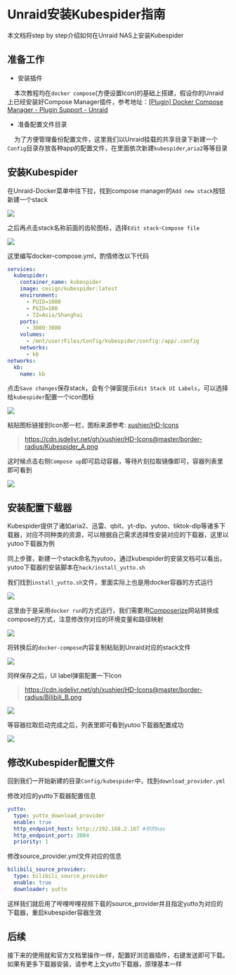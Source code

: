 # Unraid安装Kubespider指南

本文档将step by step介绍如何在Unraid NAS上安装Kubespider

## 准备工作

- 安装插件

    本次教程均在`docker compose`(方便设置Icon)的基础上搭建，假设你的Unraid上已经安装好Compose Manager插件，参考地址：[[Plugin] Docker Compose Manager - Plugin Support - Unraid](https://forums.unraid.net/topic/114415-plugin-docker-compose-manager/)

- 准备配置文件目录

    为了方便管理备份配置文件，这里我们以Unraid挂载的共享目录下新建一个`Config`目录存放各种app的配置文件，在里面依次新建`kubespider`,`aria2`等等目录

## 安装Kubespider

在Unraid-Docker菜单中往下拉，找到compose manager的`Add new stack`按钮新建一个stack

![](./images/01-newstack.png?msec=1710653272987)

之后再点击stack名称前面的齿轮图标，选择`Edit stack`-`Compose file`

![](./images/02-composefile.png?msec=1710653272987)

这里编写docker-compose.yml，酌情修改以下代码

```yaml
services:
  kubespider:
    container_name: kubespider
    image: cesign/kubespider:latest
    environment:
      - PUID=1000
      - PGID=100
      - TZ=Asia/Shanghai
    ports:
      - 3080:3080
    volumes:
      - /mnt/user/Files/Config/kubespider/config:/app/.config
    networks:
      - kb
networks:
  kb:
    name: kb
```

点击`Save changes`保存stack，会有个弹窗提示`Edit Stack UI Labels`，可以选择给`kubespider`配置一个icon图标

![](./images/03-savestack.png?msec=1710653272988)

粘贴图标链接到Icon那一栏，图标来源参考: [xushier/HD-Icons](https://github.com/xushier/HD-Icons)

> https://cdn.jsdelivr.net/gh/xushier/HD-Icons@master/border-radius/Kubespider_A.png

这时候点击右侧`Compose up`即可启动容器，等待片刻拉取镜像即可，容器列表里即可看到

![](./images/04-kubespider.png?msec=1710653272988)

## 安装配置下载器

Kubespider提供了诸如aria2、迅雷、qbit、yt-dlp、yutoo、tiktok-dlp等诸多下载器，对应不同种类的资源，可以根据自己需求选择性安装对应的下载器，这里以yutoo下载器为例

同上步骤，新建一个stack命名为yutoo，通过kubespider的安装文档可以看出，yutoo下载器的安装脚本在`hack/install_yutto.sh`

我们找到`install_yutto.sh`文件，里面实际上也是用docker容器的方式运行

![](./images/05-installyutto.png?msec=1710653272990)

这里由于是采用`docker run`的方式运行，我们需要用[Composerize](https://www.composerize.com/)网站转换成compose的方式，注意修改你对应的环境变量和路径映射

![](./images/06-composerize.png?msec=1710653272990)

将转换后的`docker-compose`内容复制粘贴到Unraid对应的stack文件

![](./images/07-yuttostack.png?msec=1710653272988)

同样保存之后，UI label弹窗配置一下Icon

> https://cdn.jsdelivr.net/gh/xushier/HD-Icons@master/border-radius/Bilibili_B.png

![](./images/08-yuttouilabel.png?msec=1710653272988)

等容器拉取启动完成之后，列表里即可看到yutoo下载器配置成功

![](./images/09-yutto.png?msec=1710653272988)

## 修改Kubespider配置文件

回到我们一开始新建的目录`Config/kubespider`中，找到`download_provider.yml`

修改对应的yutto下载器配置信息

```yaml
yutto:
  type: yutto_download_provider
  enable: true
  http_endpoint_host: http://192.168.2.167 #你的nas 
  http_endpoint_port: 3084
  priority: 1
```

修改source_provider.yml文件对应的信息

```yaml
bilibili_source_provider:
  type: bilibili_source_provider
  enable: true
  downloader: yutto
```

这样我们就启用了哔哩哔哩视频下载的source_provider并且指定yutto为对应的下载器，重启kubespider容器生效

## 后续

接下来的使用就和官方文档里操作一样，配置好浏览器插件，右键发送即可下载。如果有更多下载器安装，请参考上文yutto下载器，原理基本一样